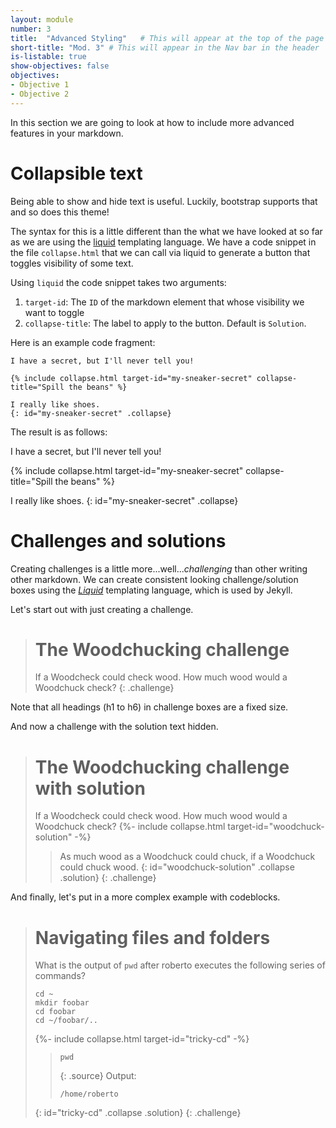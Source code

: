 ```yaml
---
layout: module
number: 3
title:  "Advanced Styling"   # This will appear at the top of the page
short-title: "Mod. 3" # This will appear in the Nav bar in the header
is-listable: true
show-objectives: false
objectives:
- Objective 1
- Objective 2
---
```


In this section we are going to look at how to include more advanced features in your markdown.

# Collapsible text

Being able to show and hide text is useful. Luckily, bootstrap supports that and so does this theme!

The syntax for this is a little different than the what we have looked at so far as we are using the [liquid](https://shopify.github.io/liquid/) templating language. We have a code snippet in the file `collapse.html` that we can call via liquid to generate a button that toggles visibility of some text.

Using `liquid` the code snippet takes two arguments:
1. `target-id`: The `ID` of the markdown element that whose visibility we want to toggle
2. `collapse-title`: The label to apply to the button. Default is `Solution`.

Here is an example code fragment:

~~~
I have a secret, but I'll never tell you!

{% include collapse.html target-id="my-sneaker-secret" collapse-title="Spill the beans" %}

I really like shoes.
{: id="my-sneaker-secret" .collapse}
~~~

The result is as follows:

I have a secret, but I'll never tell you!

{% include collapse.html target-id="my-sneaker-secret" collapse-title="Spill the beans" %}

I really like shoes.
{: id="my-sneaker-secret" .collapse}


# Challenges and solutions


Creating challenges is a little more...well...*challenging* than other writing other markdown. We can create consistent looking challenge/solution boxes using the [*Liquid*](https://shopify.github.io/liquid/) templating language, which is used by Jekyll.

Let's start out with just creating a challenge.

> # The Woodchucking challenge
> If a Woodcheck could check wood. How much wood would a Woodchuck check?
{: .challenge}

Note that all headings (h1 to h6) in challenge boxes are a fixed size.

And now a challenge with the solution text hidden.

> # The Woodchucking challenge with solution
> If a Woodcheck could check wood. How much wood would a Woodchuck check?
> {%- include collapse.html target-id="woodchuck-solution" -%}
>> As much wood as a Woodchuck could chuck, if a Woodchuck could chuck wood.
> {: id="woodchuck-solution" .collapse .solution}
{: .challenge}


And finally, let's put in a more complex example with codeblocks.

> # Navigating files and folders
> What is the output of `pwd` after roberto executes the following series of commands?
> ```shell
> cd ~
> mkdir foobar
> cd foobar
> cd ~/foobar/..
>```
> {%- include collapse.html target-id="tricky-cd" -%}
>> ```shell
>> pwd
>> ```
>> {: .source}
>> Output:
>> ```
>> /home/roberto
>> ```
> {: id="tricky-cd" .collapse .solution}
{: .challenge}
